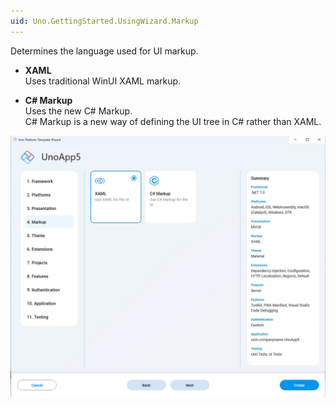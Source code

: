 ```yaml
---
uid: Uno.GettingStarted.UsingWizard.Markup
---
```


Determines the language used for UI markup.

- **XAML**  
    Uses traditional WinUI XAML markup.

- **C# Markup**  
    Uses the new C# Markup.  
    C# Markup is a new way of defining the UI tree in C# rather than XAML.

![](assets/markup.jpg)
